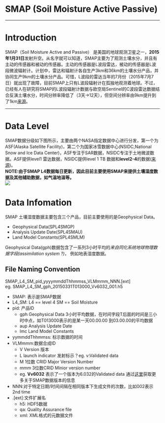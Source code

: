 # SMAP (Soil Moisture Active Passive)
---
# Introduction
SMAP（Soil Moisture Active and Passive） 是美国的地球观测卫星之一，**2015年1月31日**发射升空。从名字就可以知道，SMAP主要为了观测土壤水分，并且有主动的传感器和被动的传感器。主动的传感器是L波段雷达，被动的传感器是L波段微波辐射计。计划中，雷达和辐射计各自生产3km和36km的土壤水分产品，并协同生产9km的土壤水分产品。可惜，L波段的雷达当年的7月份（2015年7月7日）就出现了故障，目前SMAP上只有L波段辐射计在孤独地观测着地球。不过，已经有人在研究将SMAP的L波段辐射计数据与欧空局Sentinel的C波段雷达数据结合反演土壤水分，时间分辨率降低了（3天→12天），但空间分辨率由9km提升到了1km[来源](https://www.jianshu.com/p/08aed03bab41)。  

---
# Data Level  
SMAP数据分级如下图所示，主要由两个NASA指定数据中心进行分发，第一个为ASF(Alaska Satellite Facility)，第二个为国家冰雪数据中心(NSIDC,National Snow and Ice Data Center)，ASF专注于SAR数据，NSIDC专注于土地微波数据。ASF提供level1 雷达数据，NSIDC提供level 1 TB 数据和**level2-4**的数据([来源](https://smap.jpl.nasa.gov/data/))。  
**NOTE:由于SMAP L4数据每日更新，因此目前主要使用SMAP来提供土壤湿度数据及其他辅助数据，如气温地温等。**  
![](https://smap.jpl.nasa.gov/internal_resources/520) 


# Data Infomation
SMAP 土壤湿度数据主要包含三个产品，目前主要使用的是Geophysical Data。  
  - Geophysical Data(SPL4SMGP)
  - Analysis Update Date(SPL4SMAU)
  - Land Model Constants(SPL4SMLM)

Geophysical Data(gph)数据包含了一系列3小时平均的*来自同化系统地球物理数据字段(assimilation system ?)*， 例如地表湿度数据。
## File Naming Convention
SMAP_L4_SM_pid_yyyymmddThhmmss_VLMmmm_NNN.[ext]  
eg. SMAP_L4_SM_gph_20150331T013000_Vv6032_001.h5 
  - SMAP: 表示是SMAP数据
  - L4_SM: L4 == level 4 SM == Soil Moisture
  - pid: 产品ID
    - gph Geophysical Data 3小时平均数据，在时间字段T后面的时间是三小时中点，如T013000表示的是某一天00.00.00 到03.00.00的平均数据
    - aup Analysis Update Date 
    - lmc Land Model Constants 
  - yymmddThhmmss: 标示数据的时间  
  - VLMmmm:数据合成ID
    - V Version 版本
    - L launch indicator 发射标示？eg. v:Validated data
    - M 1位数 CRID Major Version Number
    - mmm 3位数CRID Minior version number 
    - eg. **Vv6032** 表示了一个版本为6.032的Validated data 通过[这里](https://nsidc.org/data/smap/data_versions)获取更多关于SMAP数据版本的信息
  - NNN:对于特定日期/时间间隔在相同版本下生成文件的次数，比如002表示2nd time
  - .\[ext\]:文件扩展名
    - h5: HDF5数据
    - qa: Quality Assurance file
    - xml: XML格式的元数据文件
 
